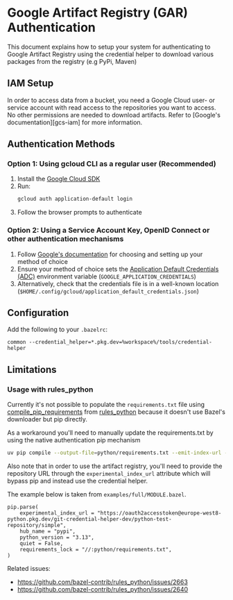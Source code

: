 # Google Artifact Registry (GAR) Authentication

This document explains how to setup your system for authenticating to Google Artifact Registry
using the credential helper to download various packages from the registry (e.g PyPi, Maven)

## IAM Setup

In order to access data from a bucket, you need a Google Cloud user- or service account with read
access to the repositories you want to access. No other permissions are needed to download artifacts.
Refer to [Google's documentation][gcs-iam] for more information.

## Authentication Methods

### Option 1: Using gcloud CLI as a regular user (Recommended)

1. Install the [Google Cloud SDK][gcloud-install]
2. Run:
   ```bash
   gcloud auth application-default login
   ```
3. Follow the browser prompts to authenticate

### Option 2: Using a Service Account Key, OpenID Connect or other authentication mechanisms

1. Follow [Google's documentation][google-cloud-auth] for choosing and setting up your method of choice
2. Ensure your method of choice sets the [Application Default Credentials (ADC)][adc] environment variable (`GOOGLE_APPLICATION_CREDENTIALS`)
3. Alternatively, check that the credentials file is in a well-known location (`$HOME/.config/gcloud/application_default_credentials.json`)

## Configuration

Add the following to your `.bazelrc`:

```
common --credential_helper=*.pkg.dev=%workspace%/tools/credential-helper
```

## Limitations

### Usage with rules_python

Currently it's not possible to populate the `requirements.txt` file using
[compile_pip_requirements][compile-pip-requirements]
from [rules_python][rules_python] because it doesn't use Bazel's downloader but pip directly.

As a workaround you'll need to manually update the requirements.txt by using the native
authentication pip mechanism

```bash
uv pip compile --output-file=python/requirements.txt --emit-index-url --generate-hashes --no-strip-extras python/requirements.in
```

Also note that in order to use the artifact registry, you'll need to provide the repository URL
through the `experimental_index_url` attribute which will bypass pip and instead use the credential
helper.

The example below is taken from `examples/full/MODULE.bazel`.
```
pip.parse(
    experimental_index_url = "https://oauth2accesstoken@europe-west8-python.pkg.dev/git-credential-helper-dev/python-test-repository/simple",
    hub_name = "pypi",
    python_version = "3.13",
    quiet = False,
    requirements_lock = "//:python/requirements.txt",
)
```

Related issues:
- https://github.com/bazel-contrib/rules_python/issues/2663
- https://github.com/bazel-contrib/rules_python/issues/2640

[adc]: https://cloud.google.com/docs/authentication/provide-credentials-adc
[gcloud-install]: https://cloud.google.com/sdk/docs/install
[google-cloud-auth]: https://cloud.google.com/docs/authentication
[rules_python]: https://github.com/bazel-contrib/rules_python
[compile-pip-requirements]: https://rules-python.readthedocs.io/en/0.32.1/api/pip.html#compile-pip-requirements

